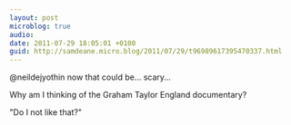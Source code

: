 ```yaml
---
layout: post
microblog: true
audio: 
date: 2011-07-29 18:05:01 +0100
guid: http://samdeane.micro.blog/2011/07/29/t96989617395470337.html
---
```

@neildejyothin now that could be… scary…

Why am I thinking of the Graham Taylor England documentary?

"Do I not like that?"
